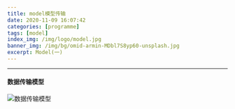 ```yaml
---
title: model模型传输
date: 2020-11-09 16:07:42
categories: [programme]
tags: [model]
index_img: /img/logo/model.jpg 
banner_img: /img/bg/omid-armin-MDbl7S8yp60-unsplash.jpg
excerpt: Model(一)
---
```




***
####  数据传输模型
![数据传输模型](/img/model/数据模型.jpg)
